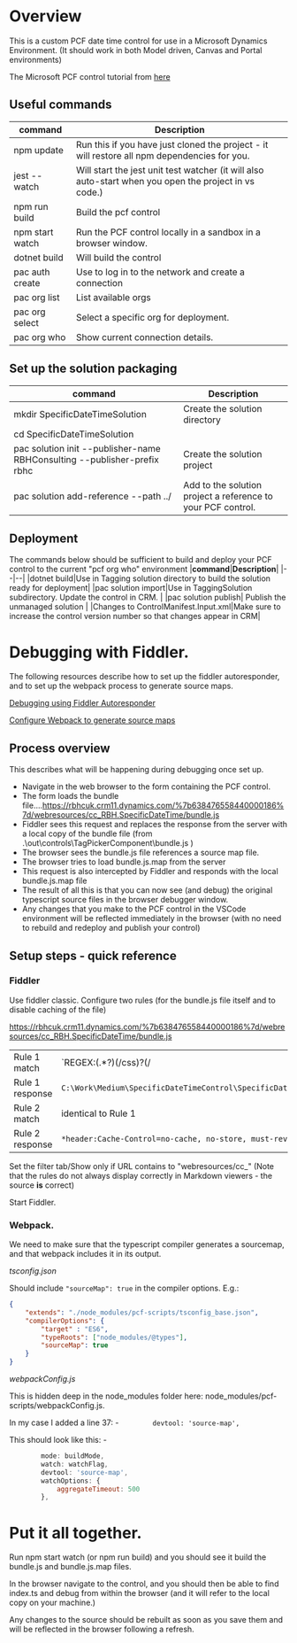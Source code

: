 # Overview

This is a custom PCF date time control for use in a Microsoft Dynamics Environment. (It should work in both Model driven, Canvas and Portal environments)

The Microsoft PCF control tutorial from [here](https://learn.microsoft.com/en-us/power-apps/developer/component-framework/implementing-controls-using-typescript)

## Useful commands

|**command**|**Description**|
|--|--|
|npm update|Run this if you have just cloned the project - it will restore all npm dependencies for you.|
|jest --watch|Will start the jest unit test watcher (it will also auto-start when you open the project in vs code.)|
|npm run build|Build the pcf control|
|npm start watch|Run the PCF control locally in a sandbox in a browser window.|
|dotnet build|Will build the control|
|pac auth create|Use to log in to the network and create a connection|
|pac org list|List available orgs|
|pac org select|Select a specific org for deployment.|
|pac org who|Show current connection details.|

## Set up the solution packaging

|**command**|**Description**|
|--|--|
| mkdir SpecificDateTimeSolution| Create the solution directory|
| cd SpecificDateTimeSolution||
| pac solution init --publisher-name RBHConsulting --publisher-prefix rbhc| Create the solution project|
| pac solution add-reference --path ../| Add to the solution project a reference to your PCF control.|

## Deployment

The commands below should be sufficient to build and deploy your PCF control to the current "pcf org who" environment
|**command**|**Description**|
|--|--|
|dotnet build|Use in Tagging solution directory to build the solution ready for deployment|
|pac solution import|Use in TaggingSolution subdirectory. Update the control in CRM. |
|pac solution publish| Publish the unmanaged solution |
|Changes to ControlManifest.Input.xml|Make sure to increase the control version number so that changes appear in CRM|

# Debugging with Fiddler.

The following resources describe how to set up the fiddler autoresponder, and to set up the webpack process to generate source maps.

[Debugging using Fiddler Autoresponder](https://dianabirkelbach.wordpress.com/2020/11/27/pcf-debugging/)

[Configure Webpack to generate source maps](https://dynamicsninja.blog/2020/11/23/debugging-pcf-in-typescript/)

## Process overview

This describes what will be happening during debugging once set up.
- Navigate in the web browser to the form containing the PCF control.
- The form loads the bundle file....https://rbhcuk.crm11.dynamics.com/%7b638476558440000186%7d/webresources/cc_RBH.SpecificDateTime/bundle.js
- Fiddler sees this request and replaces the response from the server with a local copy of the bundle file (from .\out\controls\TagPickerComponent\bundle.js )
- The browser sees the bundle.js file references a source map file.
- The browser tries to load bundle.js.map from the server
- This request is also intercepted by Fiddler and responds with the local bundle.js.map file
- The result of all this is that you can now see (and debug) the original typescript source files in the browser debugger window.
- Any changes that you make to the PCF control in the VSCode environment will be reflected immediately in the browser (with no need to rebuild and redeploy and publish your control)

## Setup steps - quick reference

### Fiddler

Use fiddler classic.
Configure two rules (for the bundle.js file itself and to disable caching of the file)

https://rbhcuk.crm11.dynamics.com/%7b638476558440000186%7d/webresources/cc_RBH.SpecificDateTime/bundle.js

|||
|--|--|
|Rule 1 match|`REGEX:(.*?)(\/css)?(\/|cc_)RBH.SpecificDateTime.(?'path')`|
|Rule 1 response|`C:\Work\Medium\SpecificDateTimeControl\SpecificDateTime\out\controls\SpecificDateTime$2\${path}`|
|Rule 2 match| identical to Rule 1|
|Rule 2 response|`*header:Cache-Control=no-cache, no-store, must-revalidate`|

Set the filter tab/Show only if URL contains to "webresources/cc_"
(Note that the rules do not always display correctly in Markdown viewers - the source **is** correct)

Start Fiddler.

### Webpack.

We need to make sure that the typescript compiler generates a sourcemap, and that webpack includes it in its output.

*tsconfig.json*

Should include `"sourceMap": true` in the compiler options. E.g.: 
``` json
{
    "extends": "./node_modules/pcf-scripts/tsconfig_base.json",
    "compilerOptions": {
        "target" : "ES6",
        "typeRoots": ["node_modules/@types"],
        "sourceMap": true
    }
}
```

*webpackConfig.js*

This is hidden deep in the node_modules folder here: node_modules/pcf-scripts/webpackConfig.js.

In my case I added a line 37: - `        devtool: 'source-map',`

This should look like this: -
``` js
        mode: buildMode,
        watch: watchFlag,
        devtool: 'source-map',
        watchOptions: {
            aggregateTimeout: 500
        },
```

# Put it all together.

Run npm start watch (or npm run build) and you should see it build the bundle.js and bundle.js.map files.

In the browser navigate to the control, and you should then be able to find index.ts and debug from within the browser (and it will refer to the local copy on your machine.)

Any changes to the source should be rebuilt as soon as you save them and will be reflected in the browser following a refresh.
